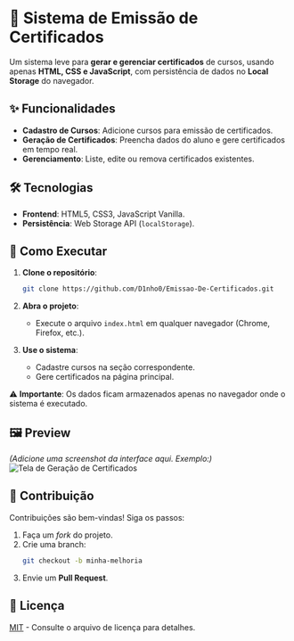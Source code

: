 # 📜 Sistema de Emissão de Certificados

Um sistema leve para **gerar e gerenciar certificados** de cursos, usando apenas **HTML, CSS e JavaScript**, com persistência de dados no **Local Storage** do navegador.

## ✨ Funcionalidades
- **Cadastro de Cursos**: Adicione cursos para emissão de certificados.
- **Geração de Certificados**: Preencha dados do aluno e gere certificados em tempo real.
- **Gerenciamento**: Liste, edite ou remova certificados existentes.

## 🛠️ Tecnologias
- **Frontend**: HTML5, CSS3, JavaScript Vanilla.
- **Persistência**: Web Storage API (`localStorage`).

## 🚀 Como Executar
1. **Clone o repositório**:
   ```bash
   git clone https://github.com/D1nho0/Emissao-De-Certificados.git
   ```
2. **Abra o projeto**:
   - Execute o arquivo `index.html` em qualquer navegador (Chrome, Firefox, etc.).

3. **Use o sistema**:
   - Cadastre cursos na seção correspondente.
   - Gere certificados na página principal.

⚠️ **Importante**: Os dados ficam armazenados apenas no navegador onde o sistema é executado.

## 🖼️ Preview
*(Adicione uma screenshot da interface aqui. Exemplo:)*  
![Tela de Geração de Certificados](![image](https://github.com/user-attachments/assets/67ebbda6-4d28-4d4a-bccc-fe85ea9b8953)
)

## 🤝 Contribuição
Contribuições são bem-vindas! Siga os passos:
1. Faça um *fork* do projeto.
2. Crie uma branch:
   ```bash
   git checkout -b minha-melhoria
   ```
3. Envie um **Pull Request**.

## 📜 Licença
[MIT](LICENSE) - Consulte o arquivo de licença para detalhes.
